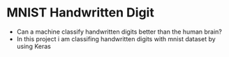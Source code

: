 # MNIST Handwritten Digit 
- Can a machine classify handwritten digits better than the human brain?
- In this project i am classifing handwritten digits with mnist dataset by using Keras
